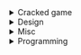 <details><summary>Cracked game</summary>

## [byrutor](https://byruthub.org/)

## [fitgirl repacks](https://fitgirl-repacks.site/)

</details>

<details><summary>Design</summary>

## [draw inbrowser](https://excalidraw.com/)

</details>

<details><summary>Misc</summary>

## [sms activate](https://sms-activate.org/)

</details>

<details><summary>Programming</summary>

## [coding fonts](https://coding-fonts.pages.dev/)

## [compiler explorer](https://godbolt.org/)

## [tldr inbrowser](https://tldr.inbrowser.app/)

</details>
